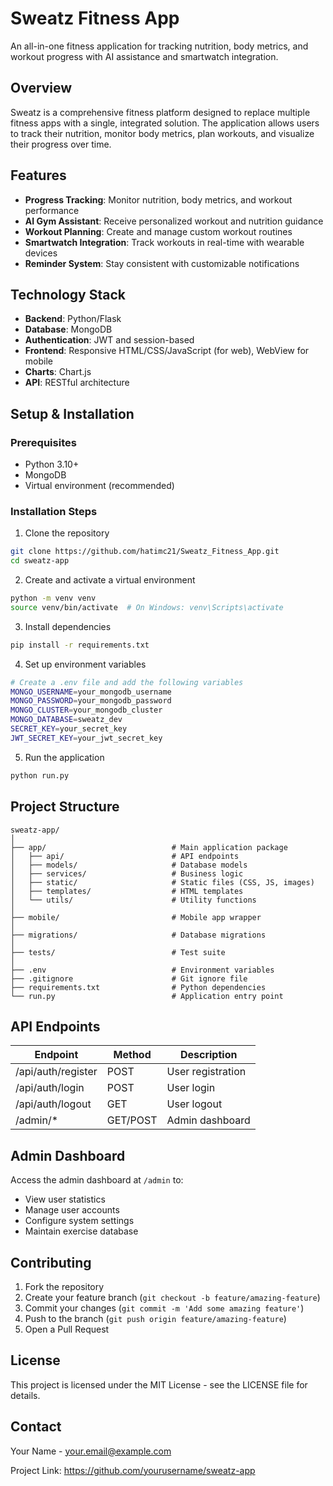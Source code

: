 # Sweatz Fitness App

An all-in-one fitness application for tracking nutrition, body metrics, and workout progress with AI assistance and smartwatch integration.

## Overview

Sweatz is a comprehensive fitness platform designed to replace multiple fitness apps with a single, integrated solution. The application allows users to track their nutrition, monitor body metrics, plan workouts, and visualize their progress over time.

## Features

- **Progress Tracking**: Monitor nutrition, body metrics, and workout performance
- **AI Gym Assistant**: Receive personalized workout and nutrition guidance
- **Workout Planning**: Create and manage custom workout routines
- **Smartwatch Integration**: Track workouts in real-time with wearable devices
- **Reminder System**: Stay consistent with customizable notifications

## Technology Stack

- **Backend**: Python/Flask
- **Database**: MongoDB
- **Authentication**: JWT and session-based
- **Frontend**: Responsive HTML/CSS/JavaScript (for web), WebView for mobile
- **Charts**: Chart.js
- **API**: RESTful architecture

## Setup & Installation

### Prerequisites
- Python 3.10+
- MongoDB
- Virtual environment (recommended)

### Installation Steps

1. Clone the repository
```bash
git clone https://github.com/hatimc21/Sweatz_Fitness_App.git
cd sweatz-app
```

2. Create and activate a virtual environment
```bash
python -m venv venv
source venv/bin/activate  # On Windows: venv\Scripts\activate
```

3. Install dependencies
```bash
pip install -r requirements.txt
```

4. Set up environment variables
```bash
# Create a .env file and add the following variables
MONGO_USERNAME=your_mongodb_username
MONGO_PASSWORD=your_mongodb_password
MONGO_CLUSTER=your_mongodb_cluster
MONGO_DATABASE=sweatz_dev
SECRET_KEY=your_secret_key
JWT_SECRET_KEY=your_jwt_secret_key
```

5. Run the application
```bash
python run.py
```

## Project Structure

```
sweatz-app/
│
├── app/                            # Main application package
│   ├── api/                        # API endpoints
│   ├── models/                     # Database models
│   ├── services/                   # Business logic
│   ├── static/                     # Static files (CSS, JS, images)
│   ├── templates/                  # HTML templates
│   └── utils/                      # Utility functions
│
├── mobile/                         # Mobile app wrapper
│
├── migrations/                     # Database migrations
│
├── tests/                          # Test suite
│
├── .env                            # Environment variables
├── .gitignore                      # Git ignore file
├── requirements.txt                # Python dependencies
└── run.py                          # Application entry point
```

## API Endpoints

| Endpoint | Method | Description |
|----------|--------|-------------|
| /api/auth/register | POST | User registration |
| /api/auth/login | POST | User login |
| /api/auth/logout | GET | User logout |
| /admin/* | GET/POST | Admin dashboard |

## Admin Dashboard

Access the admin dashboard at `/admin` to:
- View user statistics
- Manage user accounts
- Configure system settings
- Maintain exercise database

## Contributing

1. Fork the repository
2. Create your feature branch (`git checkout -b feature/amazing-feature`)
3. Commit your changes (`git commit -m 'Add some amazing feature'`)
4. Push to the branch (`git push origin feature/amazing-feature`)
5. Open a Pull Request

## License

This project is licensed under the MIT License - see the LICENSE file for details.

## Contact

Your Name - your.email@example.com

Project Link: https://github.com/yourusername/sweatz-app
